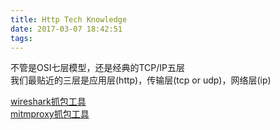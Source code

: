 ```yaml
---
title: Http Tech Knowledge
date: 2017-03-07 18:42:51
tags:
---
```

不管是OSI七层模型，还是经典的TCP/IP五层  
我们最贴近的三层是应用层(http)，传输层(tcp or udp)，网络层(ip)  

[wireshark抓包工具](http://mrpeak.cn/blog/wireshark/)  
[mitmproxy抓包工具](http://mrpeak.cn/blog/mitmproxy/)